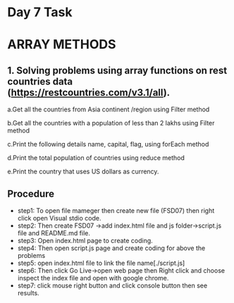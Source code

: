 # Day 7 Task
# ARRAY METHODS

 ## **1. Solving problems using array functions on rest countries data (https://restcountries.com/v3.1/all).**
a.Get all the countries from Asia continent /region using Filter method

b.Get all the countries with a population of less than 2 lakhs using Filter method

c.Print the following details name, capital, flag, using forEach method

d.Print the total population of countries using reduce method

e.Print the country that uses US dollars as currency.

  ## **Procedure**
  - step1: To open file mameger then create new file (FSD07) then right click open Visual stdio code.
  - step2: Then create FSD07 ->add index.html file and js folder->script.js file and README.md  file.
  - step3: Open index.html page to create coding.
  - step4: Then open script.js page and create coding for above the problems 
  - step5: open index.html file to link the file name[./script.js]
  - step6: Then click Go Live->open web page then Right click and choose inspect the index file and open with
           google chrome.
  - step7: click mouse right button and click console button then see results. 